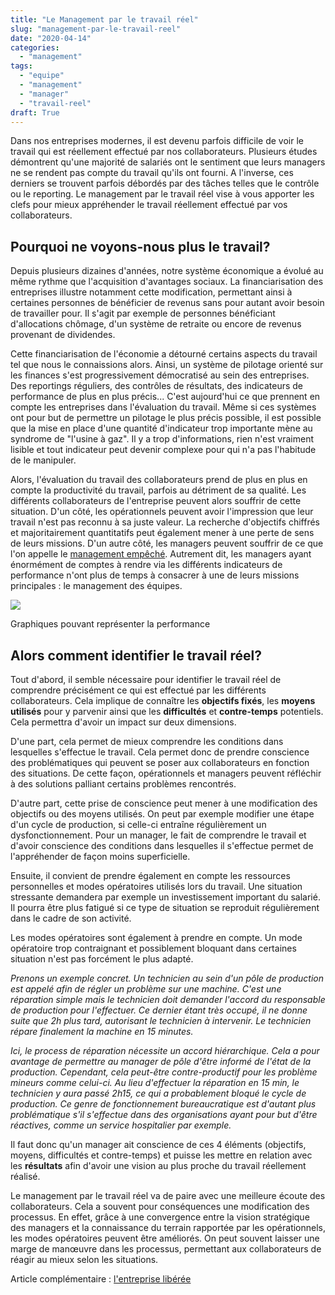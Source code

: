 ```yaml
---
title: "Le Management par le travail réel"
slug: "management-par-le-travail-reel"
date: "2020-04-14"
categories: 
  - "management"
tags: 
  - "equipe"
  - "management"
  - "manager"
  - "travail-reel"
draft: True
---
```


Dans nos entreprises modernes, il est devenu parfois difficile de voir le travail qui est réellement effectué par nos collaborateurs. Plusieurs études démontrent qu'une majorité de salariés ont le sentiment que leurs managers ne se rendent pas compte du travail qu'ils ont fourni. A l'inverse, ces derniers se trouvent parfois débordés par des tâches telles que le contrôle ou le reporting. Le management par le travail réel vise à vous apporter les clefs pour mieux appréhender le travail réellement effectué par vos collaborateurs.

## Pourquoi ne voyons-nous plus le travail?

Depuis plusieurs dizaines d'années, notre système économique a évolué au même rythme que l'acquisition d'avantages sociaux. La financiarisation des entreprises illustre notamment cette modification, permettant ainsi à certaines personnes de bénéficier de revenus sans pour autant avoir besoin de travailler pour. Il s'agit par exemple de personnes bénéficiant d'allocations chômage, d'un système de retraite ou encore de revenus provenant de dividendes.

Cette financiarisation de l'économie a détourné certains aspects du travail tel que nous le connaissions alors. Ainsi, un système de pilotage orienté sur les finances s'est progressivement démocratisé au sein des entreprises. Des reportings réguliers, des contrôles de résultats, des indicateurs de performance de plus en plus précis... C'est aujourd'hui ce que prennent en compte les entreprises dans l'évaluation du travail. Même si ces systèmes ont pour but de permettre un pilotage le plus précis possible, il est possible que la mise en place d'une quantité d'indicateur trop importante mène au syndrome de "l'usine à gaz". Il y a trop d'informations, rien n'est vraiment lisible et tout indicateur peut devenir complexe pour qui n'a pas l'habitude de le manipuler.

Alors, l'évaluation du travail des collaborateurs prend de plus en plus en compte la productivité du travail, parfois au détriment de sa qualité. Les différents collaborateurs de l'entreprise peuvent alors souffrir de cette situation. D'un côté, les opérationnels peuvent avoir l'impression que leur travail n'est pas reconnu à sa juste valeur. La recherche d'objectifs chiffrés et majoritairement quantitatifs peut également mener à une perte de sens de leurs missions. D'un autre côté, les managers peuvent souffrir de ce que l'on appelle le [management empêché](https://urlz.fr/coKt). Autrement dit, les managers ayant énormément de comptes à rendre via les différents indicateurs de performance n'ont plus de temps à consacrer à une de leurs missions principales : le management des équipes.

![](images/person-writing-on-notebook-669615-1024x678.jpg)

Graphiques pouvant représenter la performance

## Alors comment identifier le travail réel?

Tout d'abord, il semble nécessaire pour identifier le travail réel de comprendre précisément ce qui est effectué par les différents collaborateurs. Cela implique de connaître les **objectifs fixés**, les **moyens utilisés** pour y parvenir ainsi que les **difficultés** et **contre-temps** potentiels. Cela permettra d'avoir un impact sur deux dimensions.

D'une part, cela permet de mieux comprendre les conditions dans lesquelles s'effectue le travail. Cela permet donc de prendre conscience des problématiques qui peuvent se poser aux collaborateurs en fonction des situations. De cette façon, opérationnels et managers peuvent réfléchir à des solutions palliant certains problèmes rencontrés.

D'autre part, cette prise de conscience peut mener à une modification des objectifs ou des moyens utilisés. On peut par exemple modifier une étape d'un cycle de production, si celle-ci entraîne régulièrement un dysfonctionnement. Pour un manager, le fait de comprendre le travail et d'avoir conscience des conditions dans lesquelles il s'effectue permet de l'appréhender de façon moins superficielle.

Ensuite, il convient de prendre également en compte les ressources personnelles et modes opératoires utilisés lors du travail. Une situation stressante demandera par exemple un investissement important du salarié. Il pourra être plus fatigué si ce type de situation se reproduit régulièrement dans le cadre de son activité.

Les modes opératoires sont également à prendre en compte. Un mode opératoire trop contraignant et possiblement bloquant dans certaines situation n'est pas forcément le plus adapté.

_Prenons un exemple concret. Un technicien au sein d'un pôle de production est appelé afin de régler un problème sur une machine. C'est une réparation simple mais le technicien doit demander l'accord du responsable de production pour l'effectuer. Ce dernier étant très occupé, il ne donne suite que 2h plus tard, autorisant le technicien à intervenir. Le technicien répare finalement la machine en 15 minutes._

_Ici, le process de réparation nécessite un accord hiérarchique. Cela a pour avantage de permettre au manager de pôle d'être informé de l'état de la production. Cependant, cela peut-être contre-productif pour les problème mineurs comme celui-ci. Au lieu d'effectuer la réparation en 15 min, le technicien y aura passé 2h15, ce qui a probablement bloqué le cycle de production. Ce genre de fonctionnement bureaucratique est d'autant plus problématique s'il s'effectue dans des organisations ayant pour but d'être réactives, comme un service hospitalier par exemple._

Il faut donc qu'un manager ait conscience de ces 4 éléments (objectifs, moyens, difficultés et contre-temps) et puisse les mettre en relation avec les **résultats** afin d'avoir une vision au plus proche du travail réellement réalisé.

Le management par le travail réel va de paire avec une meilleure écoute des collaborateurs. Cela a souvent pour conséquences une modification des processus. En effet, grâce à une convergence entre la vision stratégique des managers et la connaissance du terrain rapportée par les opérationnels, les modes opératoires peuvent être améliorés. On peut souvent laisser une marge de manœuvre dans les processus, permettant aux collaborateurs de réagir au mieux selon les situations.

Article complémentaire : [l'entreprise libérée](https://keskec.fr/index.php/2020/04/16/une-entreprise-liberee/)
